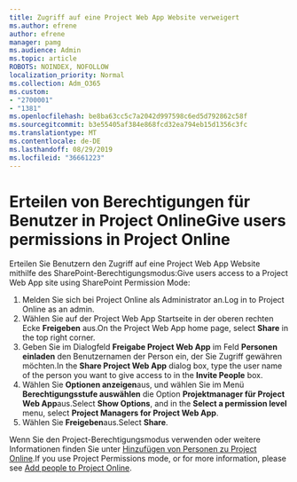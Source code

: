 ```yaml
---
title: Zugriff auf eine Project Web App Website verweigert
ms.author: efrene
author: efrene
manager: pamg
ms.audience: Admin
ms.topic: article
ROBOTS: NOINDEX, NOFOLLOW
localization_priority: Normal
ms.collection: Adm_O365
ms.custom:
- "2700001"
- "1381"
ms.openlocfilehash: be8ba63cc5c7a2042d997598c6ed5d792862c58f
ms.sourcegitcommit: b3e55405af384e868fcd32ea794eb15d1356c3fc
ms.translationtype: MT
ms.contentlocale: de-DE
ms.lasthandoff: 08/29/2019
ms.locfileid: "36661223"
---
```

# <a name="give-users-permissions-in-project-online"></a><span data-ttu-id="c47d2-102">Erteilen von Berechtigungen für Benutzer in Project Online</span><span class="sxs-lookup"><span data-stu-id="c47d2-102">Give users permissions in Project Online</span></span>

<span data-ttu-id="c47d2-103">Erteilen Sie Benutzern den Zugriff auf eine Project Web App Website mithilfe des SharePoint-Berechtigungsmodus:</span><span class="sxs-lookup"><span data-stu-id="c47d2-103">Give users access to a Project Web App site using SharePoint Permission Mode:</span></span>

1. <span data-ttu-id="c47d2-104">Melden Sie sich bei Project Online als Administrator an.</span><span class="sxs-lookup"><span data-stu-id="c47d2-104">Log in to Project Online as an admin.</span></span>
2. <span data-ttu-id="c47d2-105">Wählen Sie auf der Project Web App Startseite in der oberen rechten Ecke **Freigeben** aus.</span><span class="sxs-lookup"><span data-stu-id="c47d2-105">On the Project Web App home page, select **Share** in the top right corner.</span></span>
3. <span data-ttu-id="c47d2-106">Geben Sie im Dialogfeld **Freigabe Project Web App** im Feld **Personen einladen** den Benutzernamen der Person ein, der Sie Zugriff gewähren möchten.</span><span class="sxs-lookup"><span data-stu-id="c47d2-106">In the **Share Project Web App** dialog box, type the user name of the person you want to give access to in the **Invite People** box.</span></span>
4. <span data-ttu-id="c47d2-107">Wählen Sie **Optionen anzeigen**aus, und wählen Sie im Menü **Berechtigungsstufe auswählen** die Option **Projektmanager für Project Web App**aus.</span><span class="sxs-lookup"><span data-stu-id="c47d2-107">Select **Show Options**, and in the **Select a permission level** menu, select **Project Managers for Project Web App**.</span></span>
5. <span data-ttu-id="c47d2-108">Wählen Sie **Freigeben**aus.</span><span class="sxs-lookup"><span data-stu-id="c47d2-108">Select **Share**.</span></span>

<span data-ttu-id="c47d2-109">Wenn Sie den Project-Berechtigungsmodus verwenden oder weitere Informationen finden Sie unter [Hinzufügen von Personen zu Project Online](https://docs.microsoft.com/projectonline/step-2-add-people-to-project-online).</span><span class="sxs-lookup"><span data-stu-id="c47d2-109">If you use Project Permissions mode, or for more information, please see [Add people to Project Online](https://docs.microsoft.com/projectonline/step-2-add-people-to-project-online).</span></span>
